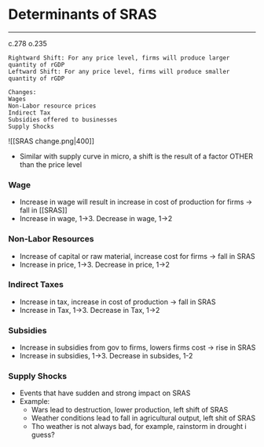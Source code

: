 # Determinants of SRAS
---
c.278 o.235
```ad-tldr
Rightward Shift: For any price level, firms will produce larger quantity of rGDP
Leftward Shift: For any price level, firms will produce smaller quantity of rGDP

Changes:
Wages
Non-Labor resource prices
Indirect Tax
Subsidies offered to businesses
Supply Shocks
```

![[SRAS change.png|400]]
- Similar with supply curve in micro, a shift is the result of a factor OTHER than the price level

### Wage
- Increase in wage will result in increase in cost of production for firms -> fall in [[SRAS]]
- Increase in wage, 1->3. Decrease in wage, 1->2

### Non-Labor Resources
- Increase of capital or raw material, increase cost for firms -> fall in SRAS
- Increase in price, 1->3. Decrease in price, 1->2

### Indirect Taxes
- Increase in tax, increase in cost of production -> fall in SRAS
- Increase in Tax, 1->3. Decrease in Tax, 1->2

### Subsidies
- Increase in subsidies from gov to firms, lowers firms cost -> rise in SRAS
- Increase in subsidies, 1->3. Decrease in subsides, 1-2

### Supply Shocks
- Events that have sudden and strong impact on SRAS
- Example:
	- Wars lead to destruction, lower production, left shift of SRAS
	- Weather conditions lead to fall in agricultural output, left shit of SRAS
	- Tho weather is not always bad, for example, rainstorm in drought i guess?
